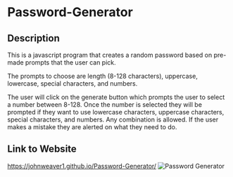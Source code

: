 # Password-Generator
## Description
This is a javascript program that creates a random password based on pre-made prompts that the user can pick. 

The prompts to choose are length (8-128 characters), uppercase, lowercase, special characters, and numbers.

The user will click on the generate button which prompts the user to select a number between 8-128. Once the number is selected they will be prompted if they want to use lowercase characters, uppercase characters, special characters, and numbers. Any combination is allowed. If the user makes a mistake they are alerted on what they need to do.

## Link to Website
https://johnweaver1.github.io/Password-Generator/
![Password Generator](https://user-images.githubusercontent.com/110701898/193462832-e444faa0-6aec-454d-9352-8e79d980fef8.png)
